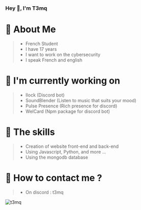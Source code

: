 ### Hey 👋, I'm T3mq

# 🦜 About Me
> - French Student
> - I have 17 years
> - I want to work on the cybersecurity
> - I speak French and english

# 🔧 I'm currently working on
> - Ilock (Discord bot)
> - SoundBlender (Listen to music that suits your mood)
> - Pulse Presence (Rich presence for discord)
> - WelCard (Npm package for discord bot)


# 🔨 The skills 
> - Creation of website front-end and back-end
> - Using Javascript, Python, and more ...
> - Using the mongodb database


# 📁 How to contact me ?
> - On discord : t3mq

<p align="left"> <img src="https://komarev.com/ghpvc/?username=t3mq&label=Profile%20views&color=0e75b6&style=flat" alt="t3mq" />
